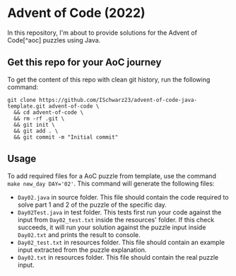 # Advent of Code (2022)

In this repository, I'm about to provide solutions for the Advent of Code[^aoc] puzzles using Java.

## Get this repo for your AoC journey

To get the content of this repo with clean git history, run the following command:

```
git clone https://github.com/ISchwarz23/advent-of-code-java-template.git advent-of-code \
  && cd advent-of-code \
  && rm -rf .git \
  && git init \
  && git add . \
  && git commit -m "Initial commit"
```

## Usage

To add required files for a AoC puzzle from template, use the command `make new_day DAY='02'`. This command will
generate the following files:

- `Day02.java` in source folder. This file should contain the code required to solve part 1 and 2 of the puzzle of the
  specific day.
- `Day02Test.java` in test folder. This tests first run your code against the input from `Day02_test.txt` inside the
  resources' folder. If this check succeeds, it will run your solution against the puzzle input inside `Day02.txt` and
  prints the result to console.
- `Day02_test.txt` in resources folder. This file should contain an example input extracted from the puzzle explanation.
- `Day02.txt` in resources folder. This file should contain the real puzzle input.

[aoc]: https://adventofcode.com
